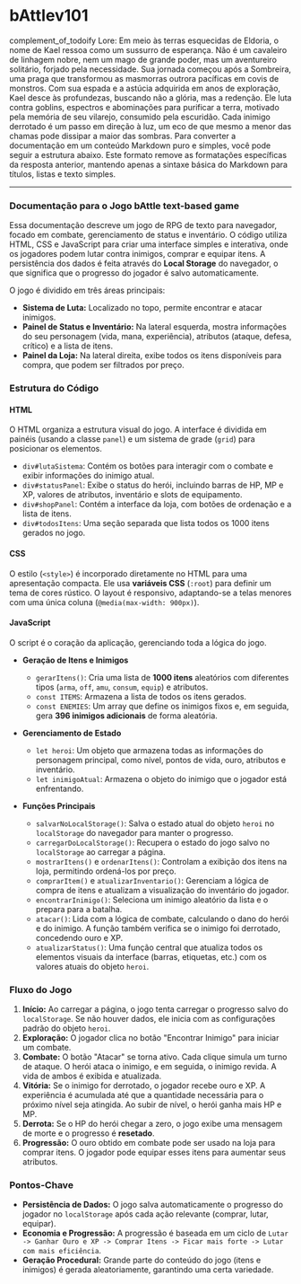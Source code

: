 # bAttlev101
complement_of_todoify
Lore: Em meio às terras esquecidas de Eldoria, o nome de Kael ressoa como um sussurro de esperança. Não é um cavaleiro de linhagem nobre, nem um mago de grande poder, mas um aventureiro solitário, forjado pela necessidade. Sua jornada começou após a Sombreira, uma praga que transformou as masmorras outrora pacíficas em covis de monstros. Com sua espada e a astúcia adquirida em anos de exploração, Kael desce às profundezas, buscando não a glória, mas a redenção. Ele luta contra goblins, espectros e abominações para purificar a terra, motivado pela memória de seu vilarejo, consumido pela escuridão. Cada inimigo derrotado é um passo em direção à luz, um eco de que mesmo a menor das chamas pode dissipar a maior das sombras.
 Para converter a documentação em um conteúdo Markdown puro e simples, você pode seguir a estrutura abaixo. Este formato remove as formatações específicas da resposta anterior, mantendo apenas a sintaxe básica do Markdown para títulos, listas e texto simples.

---

### **Documentação para o Jogo bAttle text-based game**

Essa documentação descreve um jogo de RPG de texto para navegador, focado em combate, gerenciamento de status e inventário. O código utiliza HTML, CSS e JavaScript para criar uma interface simples e interativa, onde os jogadores podem lutar contra inimigos, comprar e equipar itens. A persistência dos dados é feita através do **Local Storage** do navegador, o que significa que o progresso do jogador é salvo automaticamente.

O jogo é dividido em três áreas principais:
* **Sistema de Luta:** Localizado no topo, permite encontrar e atacar inimigos.
* **Painel de Status e Inventário:** Na lateral esquerda, mostra informações do seu personagem (vida, mana, experiência), atributos (ataque, defesa, crítico) e a lista de itens.
* **Painel da Loja:** Na lateral direita, exibe todos os itens disponíveis para compra, que podem ser filtrados por preço.

### **Estrutura do Código**

#### **HTML**
O HTML organiza a estrutura visual do jogo. A interface é dividida em painéis (usando a classe `panel`) e um sistema de grade (`grid`) para posicionar os elementos.

* `div#lutaSistema`: Contém os botões para interagir com o combate e exibir informações do inimigo atual.
* `div#statusPanel`: Exibe o status do herói, incluindo barras de HP, MP e XP, valores de atributos, inventário e slots de equipamento.
* `div#shopPanel`: Contém a interface da loja, com botões de ordenação e a lista de itens.
* `div#todosItens`: Uma seção separada que lista todos os 1000 itens gerados no jogo.

#### **CSS**
O estilo (`<style>`) é incorporado diretamente no HTML para uma apresentação compacta. Ele usa **variáveis CSS** (`:root`) para definir um tema de cores rústico. O layout é responsivo, adaptando-se a telas menores com uma única coluna (`@media(max-width: 900px)`).

#### **JavaScript**
O script é o coração da aplicação, gerenciando toda a lógica do jogo.

* **Geração de Itens e Inimigos**
    * `gerarItens()`: Cria uma lista de **1000 itens** aleatórios com diferentes tipos (`arma`, `off`, `amu`, `consum`, `equip`) e atributos.
    * `const ITEMS`: Armazena a lista de todos os itens gerados.
    * `const ENEMIES`: Um array que define os inimigos fixos e, em seguida, gera **396 inimigos adicionais** de forma aleatória.

* **Gerenciamento de Estado**
    * `let heroi`: Um objeto que armazena todas as informações do personagem principal, como nível, pontos de vida, ouro, atributos e inventário.
    * `let inimigoAtual`: Armazena o objeto do inimigo que o jogador está enfrentando.

* **Funções Principais**
    * `salvarNoLocalStorage()`: Salva o estado atual do objeto `heroi` no `localStorage` do navegador para manter o progresso.
    * `carregarDoLocalStorage()`: Recupera o estado do jogo salvo no `localStorage` ao carregar a página.
    * `mostrarItens()` e `ordenarItens()`: Controlam a exibição dos itens na loja, permitindo ordená-los por preço.
    * `comprarItem()` e `atualizarInventario()`: Gerenciam a lógica de compra de itens e atualizam a visualização do inventário do jogador.
    * `encontrarInimigo()`: Seleciona um inimigo aleatório da lista e o prepara para a batalha.
    * `atacar()`: Lida com a lógica de combate, calculando o dano do herói e do inimigo. A função também verifica se o inimigo foi derrotado, concedendo ouro e XP.
    * `atualizarStatus()`: Uma função central que atualiza todos os elementos visuais da interface (barras, etiquetas, etc.) com os valores atuais do objeto `heroi`.

### **Fluxo do Jogo**

1.  **Início:** Ao carregar a página, o jogo tenta carregar o progresso salvo do `localStorage`. Se não houver dados, ele inicia com as configurações padrão do objeto `heroi`.
2.  **Exploração:** O jogador clica no botão "Encontrar Inimigo" para iniciar um combate.
3.  **Combate:** O botão "Atacar" se torna ativo. Cada clique simula um turno de ataque. O herói ataca o inimigo, e em seguida, o inimigo revida. A vida de ambos é exibida e atualizada.
4.  **Vitória:** Se o inimigo for derrotado, o jogador recebe ouro e XP. A experiência é acumulada até que a quantidade necessária para o próximo nível seja atingida. Ao subir de nível, o herói ganha mais HP e MP.
5.  **Derrota:** Se o HP do herói chegar a zero, o jogo exibe uma mensagem de morte e o progresso é **resetado**.
6.  **Progressão:** O ouro obtido em combate pode ser usado na loja para comprar itens. O jogador pode equipar esses itens para aumentar seus atributos.

### **Pontos-Chave**

* **Persistência de Dados:** O jogo salva automaticamente o progresso do jogador no `localStorage` após cada ação relevante (comprar, lutar, equipar).
* **Economia e Progressão:** A progressão é baseada em um ciclo de `Lutar -> Ganhar Ouro e XP -> Comprar Itens -> Ficar mais forte -> Lutar com mais eficiência`.
* **Geração Procedural:** Grande parte do conteúdo do jogo (itens e inimigos) é gerada aleatoriamente, garantindo uma certa variedade.
